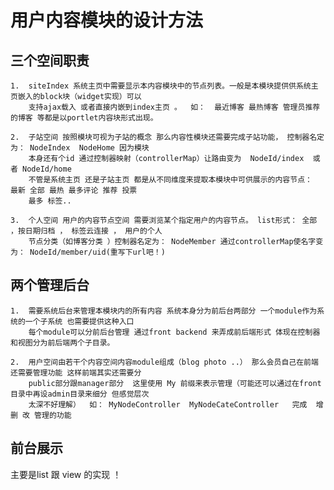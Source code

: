 用户内容模块的设计方法
====

## 三个空间职责

    1.  siteIndex 系统主页中需要显示本内容模块中的节点列表。一般是本模块提供供系统主页嵌入的block块（widget实现）可以
        支持ajax载入 或者直接内嵌到index主页 。  如：  最近博客 最热博客 管理员推荐的博客 等都是以portlet内容块形式出现。

    2.  子站空间 按照模块可视为子站的概念 那么内容性模块还需要完成子站功能， 控制器名定为： NodeIndex  NodeHome 因为模块
        本身还有个id 通过控制器映射（controllerMap）让路由变为  NodeId/index  或者 NodeId/home
        不管是系统主页 还是子站主页 都是从不同维度来提取本模块中可供展示的内容节点：  最新 全部 最热 最多评论 推荐 投票
        最多 标签..

    3.  个人空间 用户的内容节点空间 需要浏览某个指定用户的内容节点。 list形式： 全部 ，按日期归档 ， 标签云连接 ， 用户的个人
        节点分类（如博客分类 ）控制器名定为： NodeMember 通过controllerMap使名字变为： NodeId/member/uid(重写下url吧！)

## 两个管理后台

    1.  需要系统后台来管理本模块内的所有内容 系统本身分为前后台两部分 一个module作为系统的一个子系统 也需要提供这种入口
        每个module可以分前后台管理 通过front backend 来弄成前后端形式 体现在控制器和视图分为前后端两个子目录。

    2.  用户空间由若干个内容空间内容module组成（blog photo ..） 那么会员自己在前端 还需要管理功能 这样前端其实还需要分
        public部分跟manager部分  这里使用 My 前缀来表示管理（可能还可以通过在front目录中再设admin目录来细分 但感觉层次
        太深不好理解）  如： MyNodeController  MyNodeCateController   完成  增 删 改 管理的功能

## 前台展示
   主要是list  跟  view 的实现 ！